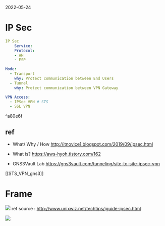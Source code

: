 2022-05-24

# IP Sec

````yml
IP Sec
    Service:    
    Protocol:
    - AH
    - ESP

Mode:
  - Transport
    why: Protect communication between End Users
  - Tunnel
    why: Protect communication between VPN Gateway

VPN Access:
  - IPSec VPN # STS
  - SSL VPN

````

^a80e6f

## ref
* What/ Why / How
http://itnovice1.blogspot.com/2019/09/ipsec.html
* What is? 
https://aws-hyoh.tistory.com/162

* GNS3Vault Lab
https://gns3vault.com/tunneling/site-to-site-ipsec-vpn

[[STS_VPN_gns3]]

# Frame

![](ipsec_AH_transport.png) 
ref source : http://www.unixwiz.net/techtips/iguide-ipsec.html


![](ipsec_AH_Tunnel.png)
